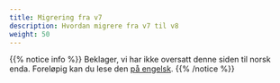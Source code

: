 ```yaml
---
title: Migrering fra v7
description: Hvordan migrere fra v7 til v8
weight: 50
---
```


{{% notice info %}}
Beklager, vi har ikke oversatt denne siden til norsk enda. Foreløpig kan du lese den [på engelsk](/nb/community/changelog/app-nuget/v8/migrating-from-v7/).
{{% /notice %}}